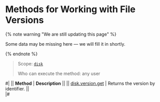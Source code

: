 # Methods for Working with File Versions

{% note warning "We are still updating this page" %}

Some data may be missing here — we will fill it in shortly.

{% endnote %}

> Scope: [`disk`](../../scopes/permissions.md)
>
> Who can execute the method: any user

#|
|| **Method** | **Description** ||
|| [disk.version.get](./disk-version-get.md) | Returns the version by identifier. ||  
|#